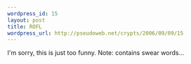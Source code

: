 ```yaml
--- 
wordpress_id: 15
layout: post
title: ROFL
wordpress_url: http://pseudoweb.net/crypts/2006/09/09/15
---
```

I'm sorry, this is just too funny. Note: contains swear words...

<object width="425" height="350"><param name="movie" value="http://www.youtube.com/v/bOw-iE83AzI"></param><embed src="http://www.youtube.com/v/bOw-iE83AzI" type="application/x-shockwave-flash" width="425" height="350"></embed></object>

